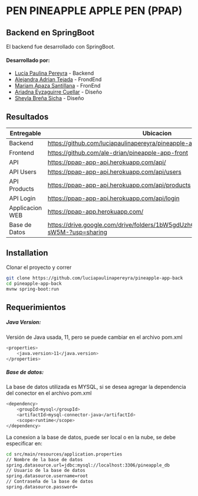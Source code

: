 # PEN PINEAPPLE APPLE PEN (PPAP)

## Backend en SpringBoot
El backend fue desarrollado con SpringBoot. 

#### Desarrollado por:
- [Lucía Paulina Pereyra](https://github.com/luciapaulinapereyra) - Backend
- [Alejandra Adrian Tejada](https://github.com/ale-drian) - FrondEnd
- [Mariam Apaza Santillana](https://github.com/mapaza) - FronEnd
- [Ariadna Eyzaguirre Cuellar](https://github.com/ariaeyza) - Diseño
- [Sheyla Breña Sicha](https://github.com/ariaeyza) - Diseño

## Resultados

| Entregable | Ubicacion |
| ------ | ------ |
| Backend | https://github.com/luciapaulinapereyra/pineapple-app-back |
| Frontend |https://github.com/ale-drian/pineapple-app-front |
| API | https://ppap-app-api.herokuapp.com/api/ |
| API Users| https://ppap-app-api.herokuapp.com/api/users |
| API Products| https://ppap-app-api.herokuapp.com/api/products |
| API Login| https://ppap-app-api.herokuapp.com/api/login |
| Applicacion WEB | https://ppap-app.herokuapp.com/ |
| Base de Datos | https://drive.google.com/drive/folders/1bW5gdUzh6wmkM5UWbSu_NPuHNj-sW5M-?usp=sharing |



## Installation
Clonar el proyecto y correr 
```sh
git clone https://github.com/luciapaulinapereyra/pineapple-app-back
cd pineapple-app-back
mvnw spring-boot:run
```

## Requerimientos
##### Java Version:
Versión de Java usada, 11, pero se puede cambiar en el archivo pom.xml
```sh
<properties>
	<java.version>11</java.version>
</properties>
```

##### Base de datos:
La base de datos utilizada es MYSQL, si se desea agregar la dependencia del conector en el archivo pom.xml
```sh
<dependency>
	<groupId>mysql</groupId>
	<artifactId>mysql-connector-java</artifactId>
	<scope>runtime</scope>
</dependency>
```
La conexion a la base de datos, puede ser local o en la nube, se debe especificar en:
```sh
cd src/main/resources/application.properties
// Nombre de la base de datos
spring.datasource.url=jdbc:mysql://localhost:3306/pineapple_db
// Usuario de la base de datos
spring.datasource.username=root
// Contraseña de la base de datos
spring.datasource.password=
```
